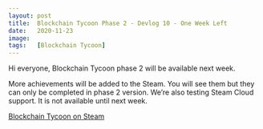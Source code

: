 ```yaml
---
layout: post
title:  Blockchain Tycoon Phase 2 - Devlog 10 - One Week Left
date:   2020-11-23
image:  
tags:   [Blockchain Tycoon]
---
```


Hi everyone, Blockchain Tycoon phase 2 will be available next week. 

More achievements will be added to the Steam. You will see them but they can only be completed in phase 2 version. We’re also testing Steam Cloud support. It is not available until next week. 

[Blockchain Tycoon on Steam](http://store.steampowered.com/app/824450/Blockchain_Tycoon/)
